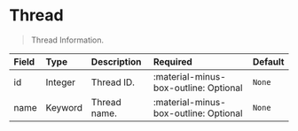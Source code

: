 [comment]: # (AUTOGENERATED MARKDOWN CONTENT)
# Thread
> Thread Information.

| Field | Type | Description | Required | Default |
| :--- | :--- | :--- | :--- | :--- |
| id | Integer | Thread ID. | :material-minus-box-outline: Optional | `None` |
| name | Keyword | Thread name. | :material-minus-box-outline: Optional | `None` |